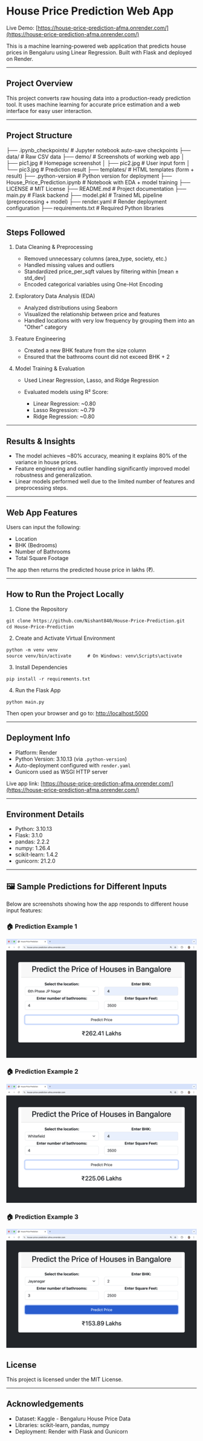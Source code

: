 # House Price Prediction Web App

Live Demo: [https://house-price-prediction-afma.onrender.com/](https://house-price-prediction-afma.onrender.com/)

This is a machine learning-powered web application that predicts house prices in Bengaluru using Linear Regression. Built with Flask and deployed on Render.

---

## Project Overview

This project converts raw housing data into a production-ready prediction tool. It uses machine learning for accurate price estimation and a web interface for easy user interaction.

---

## Project Structure

├── .ipynb_checkpoints/            # Jupyter notebook auto-save checkpoints
├── data/                          # Raw CSV data
├── demo/                          # Screenshots of working web app
│   ├── pic1.jpg                   # Homepage screenshot
│   ├── pic2.jpg                   # User input form
│   └── pic3.jpg                   # Prediction result
├── templates/                     # HTML templates (form + result)
├── .python-version                # Python version for deployment
├── House_Price_Prediction.ipynb  # Notebook with EDA + model training
├── LICENSE                        # MIT License
├── README.md                      # Project documentation
├── main.py                        # Flask backend
├── model.pkl                      # Trained ML pipeline (preprocessing + model)
├── render.yaml                    # Render deployment configuration
├── requirements.txt               # Required Python libraries

---

## Steps Followed

1. Data Cleaning & Preprocessing

   * Removed unnecessary columns (area\_type, society, etc.)
   * Handled missing values and outliers
   * Standardized price\_per\_sqft values by filtering within \[mean ± std\_dev]
   * Encoded categorical variables using One-Hot Encoding

2. Exploratory Data Analysis (EDA)

   * Analyzed distributions using Seaborn
   * Visualized the relationship between price and features
   * Handled locations with very low frequency by grouping them into an "Other" category

3. Feature Engineering

   * Created a new BHK feature from the size column
   * Ensured that the bathrooms count did not exceed BHK + 2

4. Model Training & Evaluation

   * Used Linear Regression, Lasso, and Ridge Regression
   * Evaluated models using R² Score:

     * Linear Regression: \~0.80
     * Lasso Regression: \~0.79
     * Ridge Regression: \~0.80

---

## Results & Insights

* The model achieves \~80% accuracy, meaning it explains 80% of the variance in house prices.
* Feature engineering and outlier handling significantly improved model robustness and generalization.
* Linear models performed well due to the limited number of features and preprocessing steps.

---

## Web App Features

Users can input the following:

* Location
* BHK (Bedrooms)
* Number of Bathrooms
* Total Square Footage

The app then returns the predicted house price in lakhs (₹).

---

## How to Run the Project Locally

1. Clone the Repository

```
git clone https://github.com/Nishant840/House-Price-Prediction.git
cd House-Price-Prediction
```

2. Create and Activate Virtual Environment

```
python -m venv venv
source venv/bin/activate      # On Windows: venv\Scripts\activate
```

3. Install Dependencies

```
pip install -r requirements.txt
```

4. Run the Flask App

```
python main.py
```

Then open your browser and go to: [http://localhost:5000](http://localhost:5000)

---

## Deployment Info

* Platform: Render
* Python Version: 3.10.13 (via `.python-version`)
* Auto-deployment configured with `render.yaml`
* Gunicorn used as WSGI HTTP server

Live app link: [https://house-price-prediction-afma.onrender.com/](https://house-price-prediction-afma.onrender.com/)

---

## Environment Details

* Python: 3.10.13
* Flask: 3.1.0
* pandas: 2.2.2
* numpy: 1.26.4
* scikit-learn: 1.4.2
* gunicorn: 21.2.0

---

## 🖼️ Sample Predictions for Different Inputs

Below are screenshots showing how the app responds to different house input features:

### 🏠 Prediction Example 1
![Prediction Example 1](demo/pic1.jpg)

### 🏠 Prediction Example 2
![Prediction Example 2](demo/pic2.jpg)

### 🏠 Prediction Example 3
![Prediction Example 3](demo/pic3.jpg)


## License

This project is licensed under the MIT License.

---

## Acknowledgements

* Dataset: Kaggle - Bengaluru House Price Data
* Libraries: scikit-learn, pandas, numpy
* Deployment: Render with Flask and Gunicorn
